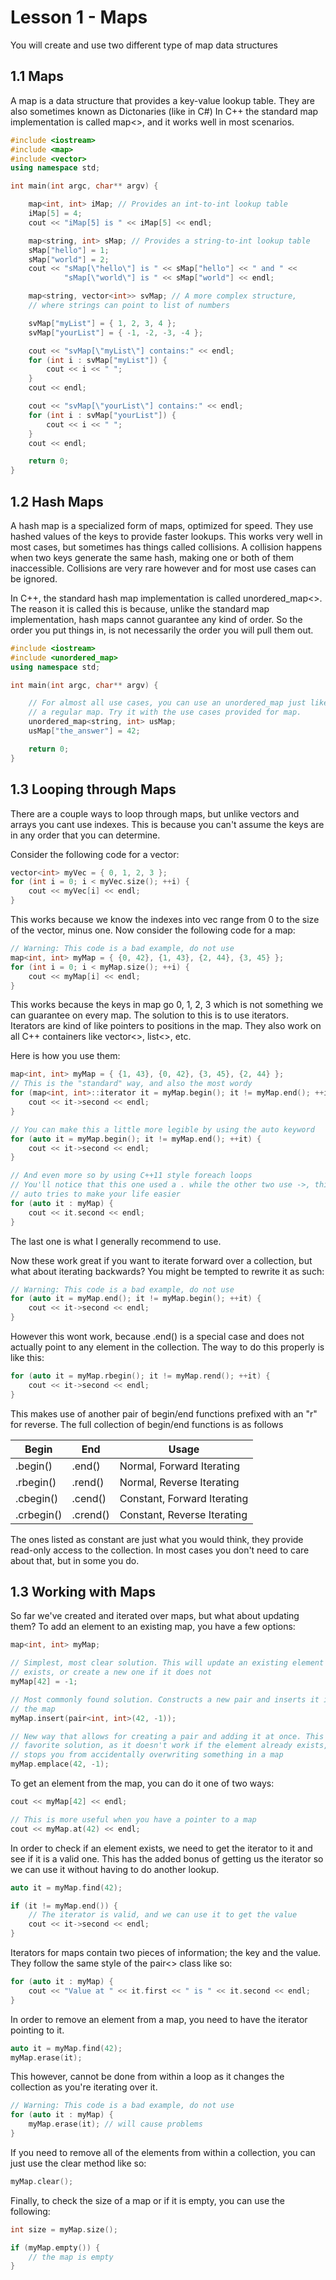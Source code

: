 # Lesson 1 - Maps

You will create and use two different type of map data structures

## 1.1 Maps

A map is a data structure that provides a key-value lookup table. They are
also sometimes known as Dictonaries (like in C#) In C++ the standard map
implementation is called map<>, and it works well in most scenarios.

```cpp
#include <iostream>
#include <map>
#include <vector>
using namespace std;

int main(int argc, char** argv) {

    map<int, int> iMap; // Provides an int-to-int lookup table
    iMap[5] = 4;
    cout << "iMap[5] is " << iMap[5] << endl;

    map<string, int> sMap; // Provides a string-to-int lookup table
    sMap["hello"] = 1;
    sMap["world"] = 2;
    cout << "sMap[\"hello\"] is " << sMap["hello"] << " and " <<
            "sMap[\"world\"] is " << sMap["world"] << endl;

    map<string, vector<int>> svMap; // A more complex structure,
    // where strings can point to list of numbers

    svMap["myList"] = { 1, 2, 3, 4 };
    svMap["yourList"] = { -1, -2, -3, -4 };

    cout << "svMap[\"myList\"] contains:" << endl;
    for (int i : svMap["myList"]) {
        cout << i << " ";
    }
    cout << endl;

    cout << "svMap[\"yourList\"] contains:" << endl;
    for (int i : svMap["yourList"]) {
        cout << i << " ";
    }
    cout << endl;

    return 0;
}
```

## 1.2 Hash Maps

A hash map is a specialized form of maps, optimized for speed. They use
hashed values of the keys to provide faster lookups. This works very
well in most cases, but sometimes has things called collisions. A
collision happens when two keys generate the same hash, making one or
both of them inaccessible. Collisions are very rare however and for most
use cases can be ignored.

In C++, the standard hash map implementation is called unordered_map<>. The
reason it is called this is because, unlike the standard map implementation,
hash maps cannot guarantee any kind of order. So the order you put things
in, is not necessarily the order you will pull them out.

```cpp
#include <iostream>
#include <unordered_map>
using namespace std;

int main(int argc, char** argv) {

    // For almost all use cases, you can use an unordered_map just like
    // a regular map. Try it with the use cases provided for map.
    unordered_map<string, int> usMap;
    usMap["the_answer"] = 42;

    return 0;
}
```

## 1.3 Looping through Maps

There are a couple ways to loop through maps, but unlike vectors and arrays
you cant use indexes. This is because you can't assume the keys are in any
order that you can determine.

Consider the following code for a vector:

```cpp
vector<int> myVec = { 0, 1, 2, 3 };
for (int i = 0; i < myVec.size(); ++i) {
    cout << myVec[i] << endl;
}
```

This works because we know the indexes into vec range from 0 to the size of
the vector, minus one. Now consider the following code for a map:

```cpp
// Warning: This code is a bad example, do not use
map<int, int> myMap = { {0, 42}, {1, 43}, {2, 44}, {3, 45} };
for (int i = 0; i < myMap.size(); ++i) {
    cout << myMap[i] << endl;
}
```

This works because the keys in map go 0, 1, 2, 3 which is not something we
can guarantee on every map. The solution to this is to use iterators.
Iterators are kind of like pointers to positions in the map. They also work
on all C++ containers like vector<>, list<>, etc.

Here is how you use them:

```cpp
map<int, int> myMap = { {1, 43}, {0, 42}, {3, 45}, {2, 44} };
// This is the "standard" way, and also the most wordy
for (map<int, int>::iterator it = myMap.begin(); it != myMap.end(); ++it) {
    cout << it->second << endl;
}

// You can make this a little more legible by using the auto keyword
for (auto it = myMap.begin(); it != myMap.end(); ++it) {
    cout << it->second << endl;
}

// And even more so by using C++11 style foreach loops
// You'll notice that this one used a . while the other two use ->, this is because
// auto tries to make your life easier
for (auto it : myMap) {
    cout << it.second << endl;
}
```

The last one is what I generally recommend to use.

Now these work great if you want to iterate forward over a collection, but
what about iterating backwards? You might be tempted to rewrite it as such:

```cpp
// Warning: This code is a bad example, do not use
for (auto it = myMap.end(); it != myMap.begin(); ++it) {
    cout << it->second << endl;
}
```

However this wont work, because .end() is a special case and does not actually
point to any element in the collection. The way to do this properly is like this:

```cpp
for (auto it = myMap.rbegin(); it != myMap.rend(); ++it) {
    cout << it->second << endl;
}
```

This makes use of another pair of begin/end functions prefixed with an "r" for
reverse. The full collection of begin/end functions is as follows

| Begin      | End      | Usage                       |
|------------|----------|-----------------------------|
| .begin()   | .end()   | Normal, Forward Iterating   |
| .rbegin()  | .rend()  | Normal, Reverse Iterating   |
| .cbegin()  | .cend()  | Constant, Forward Iterating |
| .crbegin() | .crend() | Constant, Reverse Iterating |

The ones listed as constant are just what you would think, they provide read-only
access to the collection. In most cases you don't need to care about that, but
in some you do.

## 1.3 Working with Maps

So far we've created and iterated over maps, but what about updating them? To add
an element to an existing map, you have a few options:

```cpp
map<int, int> myMap;

// Simplest, most clear solution. This will update an existing element if it
// exists, or create a new one if it does not
myMap[42] = -1;

// Most commonly found solution. Constructs a new pair and inserts it into
// the map
myMap.insert(pair<int, int>(42, -1));

// New way that allows for creating a pair and adding it at once. This is my
// favorite solution, as it doesn't work if the element already exists, which
// stops you from accidentally overwriting something in a map
myMap.emplace(42, -1);
```

To get an element from the map, you can do it one of two ways:

```cpp
cout << myMap[42] << endl;

// This is more useful when you have a pointer to a map
cout << myMap.at(42) << endl;
```

In order to check if an element exists, we need to get the iterator to it and
see if it is a valid one. This has the added bonus of getting us the iterator
so we can use it without having to do another lookup.

```cpp
auto it = myMap.find(42);

if (it != myMap.end()) {
    // The iterator is valid, and we can use it to get the value
    cout << it->second << endl;
}
```

Iterators for maps contain two pieces of information; the key and the value.
They follow the same style of the pair<> class like so:

```cpp
for (auto it : myMap) {
    cout << "Value at " << it.first << " is " << it.second << endl;
}
```

In order to remove an element from a map, you need to have the iterator pointing
to it.

```cpp
auto it = myMap.find(42);
myMap.erase(it);
```

This however, cannot be done from within a loop as it changes the collection as
you're iterating over it.

```cpp
// Warning: This code is a bad example, do not use
for (auto it : myMap) {
    myMap.erase(it); // will cause problems
}
```

If you need to remove all of the elements from within a collection, you can just
use the clear method like so:

```cpp
myMap.clear();
```

Finally, to check the size of a map or if it is empty, you can use the following:

```cpp
int size = myMap.size();

if (myMap.empty()) {
    // the map is empty
}
```
